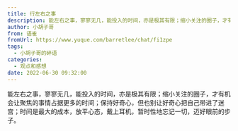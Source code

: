 ```yaml
---
title: 行左右之事
description: 能左右之事，寥寥无几，能投入的时间，亦是极其有限；缩小关注的圈子，才有机会让聚焦的事情占据更多的时间；保持好奇心，但也别让好奇心把自己带进了迷宫；时间是最大的成本，放平心态，戴上耳机，暂时性地忘记一切，迈好眼前的步子。 2022年06月30日01:33:27
author: 小胡子哥
from: 语雀
fromUrl: https://www.yuque.com/barretlee/chat/fi1zpe
tags:
  - 小胡子哥的碎语
categories:
  - 观点和感想
date: 2022-06-30 09:32:00
---
```


能左右之事，寥寥无几，能投入的时间，亦是极其有限；缩小关注的圈子，才有机会让聚焦的事情占据更多的时间；保持好奇心，但也别让好奇心把自己带进了迷宫；时间是最大的成本，放平心态，戴上耳机，暂时性地忘记一切，迈好眼前的步子。 

